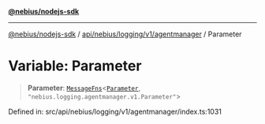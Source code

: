 [**@nebius/nodejs-sdk**](../../../../../../README.md)

***

[@nebius/nodejs-sdk](../../../../../../README.md) / [api/nebius/logging/v1/agentmanager](../README.md) / Parameter

# Variable: Parameter

> **Parameter**: [`MessageFns`](../../../../../../runtime/protos/core/interfaces/MessageFns.md)\<[`Parameter`](../interfaces/Parameter.md), `"nebius.logging.agentmanager.v1.Parameter"`\>

Defined in: src/api/nebius/logging/v1/agentmanager/index.ts:1031
